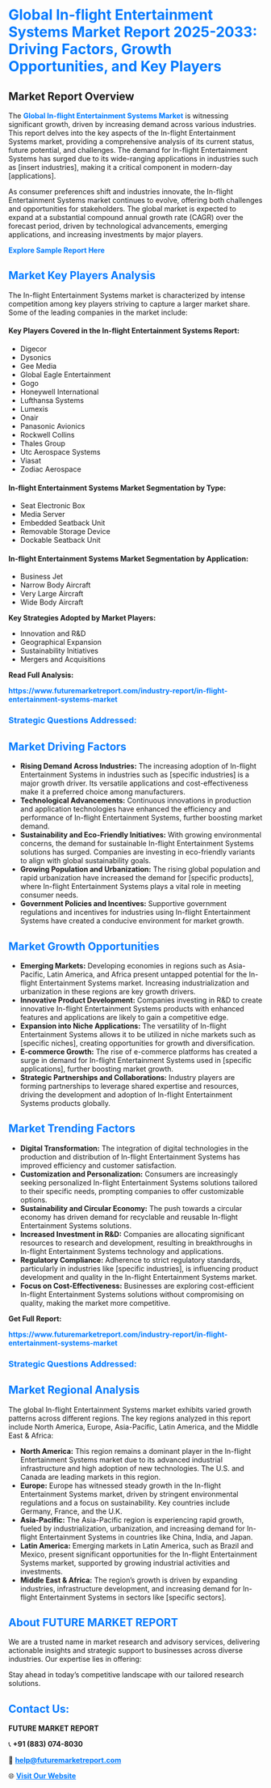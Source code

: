 <h1 style="color: #007BFF;">Global In-flight Entertainment Systems Market Report 2025-2033: Driving Factors, Growth Opportunities, and Key Players</h1>

<section id="overview">
<h2>Market Report Overview</h2>
<p>The <a href="https://www.futuremarketreport.com/industry-report/in-flight-entertainment-systems-market" style="color: #007BFF; text-decoration: none;"><strong>Global In-flight Entertainment Systems Market</strong></a> is witnessing significant growth, driven by increasing demand across various industries. This report delves into the key aspects of the In-flight Entertainment Systems market, providing a comprehensive analysis of its current status, future potential, and challenges. The demand for In-flight Entertainment Systems has surged due to its wide-ranging applications in industries such as [insert industries], making it a critical component in modern-day [applications].</p>
<p>As consumer preferences shift and industries innovate, the In-flight Entertainment Systems market continues to evolve, offering both challenges and opportunities for stakeholders. The global market is expected to expand at a substantial compound annual growth rate (CAGR) over the forecast period, driven by technological advancements, emerging applications, and increasing investments by major players.</p>
</section>

<section id="overview">
<p><a href="https://www.futuremarketreport.com/request-sample/reportId=63355" style="color: #007BFF; text-decoration: none;"><strong>Explore Sample Report Here</strong></a></p>
</section>

<section id="key-players">
<h2 style="color: #007BFF;">Market Key Players Analysis</h2>
<p>The In-flight Entertainment Systems market is characterized by intense competition among key players striving to capture a larger market share. Some of the leading companies in the market include:</p>
<h4>Key Players Covered in the In-flight Entertainment Systems Report:</h4>
<ul><li>Digecor</li><li>Dysonics</li><li>Gee Media</li><li>Global Eagle Entertainment</li><li>Gogo</li><li>Honeywell International</li><li>Lufthansa Systems</li><li>Lumexis</li><li>Onair</li><li>Panasonic Avionics</li><li>Rockwell Collins</li><li>Thales Group</li><li>Utc Aerospace Systems</li><li>Viasat</li><li>Zodiac Aerospace</li></ul>
<h4>In-flight Entertainment Systems Market Segmentation by Type:</h4>
<ul><li>Seat Electronic Box</li><li>Media Server</li><li>Embedded Seatback Unit</li><li>Removable Storage Device</li><li>Dockable Seatback Unit</li></ul>

<h4>In-flight Entertainment Systems Market Segmentation by Application:</h4>
<ul><li>Business Jet</li><li>Narrow Body Aircraft</li><li>Very Large Aircraft</li><li>Wide Body Aircraft</li></ul>
<p><strong>Key Strategies Adopted by Market Players:</strong></p>
<ul>
<li>Innovation and R&D</li>
<li>Geographical Expansion</li>
<li>Sustainability Initiatives</li>
<li>Mergers and Acquisitions</li>
</ul>
</section>

<section>
<p><strong>Read Full Analysis: </strong></p><a href="https://www.futuremarketreport.com/industry-report/in-flight-entertainment-systems-market" style="color: #007BFF; text-decoration: none;"><strong>https://www.futuremarketreport.com/industry-report/in-flight-entertainment-systems-market</strong></a>
<h3 style="color: #007BFF;">Strategic Questions Addressed:</h3>
</section>

<section id="driving-factors">
<h2 style="color: #007BFF;">Market Driving Factors</h2>
<ul>
<li><strong>Rising Demand Across Industries:</strong> The increasing adoption of In-flight Entertainment Systems in industries such as [specific industries] is a major growth driver. Its versatile applications and cost-effectiveness make it a preferred choice among manufacturers.</li>
<li><strong>Technological Advancements:</strong> Continuous innovations in production and application technologies have enhanced the efficiency and performance of In-flight Entertainment Systems, further boosting market demand.</li>
<li><strong>Sustainability and Eco-Friendly Initiatives:</strong> With growing environmental concerns, the demand for sustainable In-flight Entertainment Systems solutions has surged. Companies are investing in eco-friendly variants to align with global sustainability goals.</li>
<li><strong>Growing Population and Urbanization:</strong> The rising global population and rapid urbanization have increased the demand for [specific products], where In-flight Entertainment Systems plays a vital role in meeting consumer needs.</li>
<li><strong>Government Policies and Incentives:</strong> Supportive government regulations and incentives for industries using In-flight Entertainment Systems have created a conducive environment for market growth.</li>
</ul>
</section>

<section id="growth-opportunities">
<h2 style="color: #007BFF;">Market Growth Opportunities</h2>
<ul>
<li><strong>Emerging Markets:</strong> Developing economies in regions such as Asia-Pacific, Latin America, and Africa present untapped potential for the In-flight Entertainment Systems market. Increasing industrialization and urbanization in these regions are key growth drivers.</li>
<li><strong>Innovative Product Development:</strong> Companies investing in R&D to create innovative In-flight Entertainment Systems products with enhanced features and applications are likely to gain a competitive edge.</li>
<li><strong>Expansion into Niche Applications:</strong> The versatility of In-flight Entertainment Systems allows it to be utilized in niche markets such as [specific niches], creating opportunities for growth and diversification.</li>
<li><strong>E-commerce Growth:</strong> The rise of e-commerce platforms has created a surge in demand for In-flight Entertainment Systems used in [specific applications], further boosting market growth.</li>
<li><strong>Strategic Partnerships and Collaborations:</strong> Industry players are forming partnerships to leverage shared expertise and resources, driving the development and adoption of In-flight Entertainment Systems products globally.</li>
</ul>
</section>

<section id="trending-factors">
<h2 style="color: #007BFF;">Market Trending Factors</h2>
<ul>
<li><strong>Digital Transformation:</strong> The integration of digital technologies in the production and distribution of In-flight Entertainment Systems has improved efficiency and customer satisfaction.</li>
<li><strong>Customization and Personalization:</strong> Consumers are increasingly seeking personalized In-flight Entertainment Systems solutions tailored to their specific needs, prompting companies to offer customizable options.</li>
<li><strong>Sustainability and Circular Economy:</strong> The push towards a circular economy has driven demand for recyclable and reusable In-flight Entertainment Systems solutions.</li>
<li><strong>Increased Investment in R&D:</strong> Companies are allocating significant resources to research and development, resulting in breakthroughs in In-flight Entertainment Systems technology and applications.</li>
<li><strong>Regulatory Compliance:</strong> Adherence to strict regulatory standards, particularly in industries like [specific industries], is influencing product development and quality in the In-flight Entertainment Systems market.</li>
<li><strong>Focus on Cost-Effectiveness:</strong> Businesses are exploring cost-efficient In-flight Entertainment Systems solutions without compromising on quality, making the market more competitive.</li>
</ul>
</section>

<section>
<p><strong>Get Full Report: </strong></p><a href="https://www.futuremarketreport.com/industry-report/in-flight-entertainment-systems-market" style="color: #007BFF; text-decoration: none;"><strong>https://www.futuremarketreport.com/industry-report/in-flight-entertainment-systems-market</strong></a>
<h3 style="color: #007BFF;">Strategic Questions Addressed:</h3>
</section>


<section id="regional-analysis">
<h2 style="color: #007BFF;">Market Regional Analysis</h2>
<p>The global In-flight Entertainment Systems market exhibits varied growth patterns across different regions. The key regions analyzed in this report include North America, Europe, Asia-Pacific, Latin America, and the Middle East & Africa:</p>
<ul>
<li><strong>North America:</strong> This region remains a dominant player in the In-flight Entertainment Systems market due to its advanced industrial infrastructure and high adoption of new technologies. The U.S. and Canada are leading markets in this region.</li>
<li><strong>Europe:</strong> Europe has witnessed steady growth in the In-flight Entertainment Systems market, driven by stringent environmental regulations and a focus on sustainability. Key countries include Germany, France, and the U.K.</li>
<li><strong>Asia-Pacific:</strong> The Asia-Pacific region is experiencing rapid growth, fueled by industrialization, urbanization, and increasing demand for In-flight Entertainment Systems in countries like China, India, and Japan.</li>
<li><strong>Latin America:</strong> Emerging markets in Latin America, such as Brazil and Mexico, present significant opportunities for the In-flight Entertainment Systems market, supported by growing industrial activities and investments.</li>
<li><strong>Middle East & Africa:</strong> The region’s growth is driven by expanding industries, infrastructure development, and increasing demand for In-flight Entertainment Systems in sectors like [specific sectors].</li>
</ul>
</section>

<footer>
<h2 style="color: #007BFF;">About FUTURE MARKET REPORT</h2>
<p>We are a trusted name in market research and advisory services, delivering actionable insights and strategic support to businesses across diverse industries. Our expertise lies in offering:</p>

<p>Stay ahead in today’s competitive landscape with our tailored research solutions.</p>

<h2 style="color: #007BFF;">Contact Us:</h2>
<p><strong>FUTURE MARKET REPORT</strong></p>
<p>📞 <strong>+91 (883) 074-8030</strong></p>
<p>📧 <strong><a href="mailto:help@futuremarketreport.com" style="color: #007BFF;">help@futuremarketreport.com</a></strong></p>
<p>🌐 <strong><a href="https://www.futuremarketreport.com/" style="color: #007BFF;">Visit Our Website</a></strong></p>
</footer>